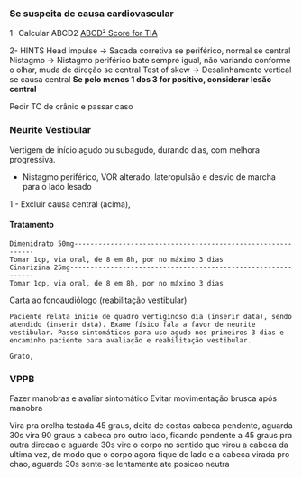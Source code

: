 ### Se suspeita de causa cardiovascular

1- Calcular ABCD2
[ABCD² Score for TIA](https://www.mdcalc.com/calc/357/abcd2-score-tia)

2- HINTS 
Head impulse -> Sacada corretiva se periférico, normal se central
Nistagmo -> Nistagmo periférico bate sempre igual, não variando conforme o olhar, muda de direção se central
Test of skew -> Desalinhamento vertical se causa central
**Se pelo menos 1 dos 3 for positivo, considerar lesão central**

Pedir TC de crânio e passar caso

### Neurite Vestibular
Vertigem de início agudo ou subagudo, durando dias, com melhora progressiva.
- Nistagmo periférico, VOR alterado, lateropulsão e desvio de marcha para o lado lesado

1 - Excluir causa central (acima), 
#### Tratamento 
```
Dimenidrato 50mg------------------------------------------------------------
Tomar 1cp, via oral, de 8 em 8h, por no máximo 3 dias
Cinarizina 25mg-------------------------------------------------------------
Tomar 1cp, via oral, de 8 em 8h, por no máximo 3 dias
```

Carta ao fonoaudiólogo (reabilitação vestibular)
```
Paciente relata inicio de quadro vertiginoso dia (inserir data), sendo atendido (inserir data). Exame físico fala a favor de neurite vestibular. Passo sintomáticos para uso agudo nos primeiros 3 dias e encaminho paciente para avaliação e reabilitação vestibular.

Grato,

```

### VPPB
Fazer manobras e avaliar sintomático
Evitar movimentação brusca após manobra

Vira pra orelha testada 45 graus, deita de costas cabeca pendente, aguarda 30s
vira 90 graus a cabeca pro outro lado, ficando pendente a 45 graus pra outra direcao e aguarde 30s
vire o corpo no sentido que virou a cabeca da ultima vez, de modo que o corpo agora fique de lado e a cabeca virada pro chao, aguarde 30s
sente-se lentamente ate posicao neutra


